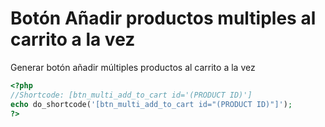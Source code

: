 # Botón Añadir productos multiples al carrito a la vez
Generar botón añadir múltiples productos al carrito a la vez

```php
<?php
//Shortcode: [btn_multi_add_to_cart id='(PRODUCT ID)']
echo do_shortcode('[btn_multi_add_to_cart id="(PRODUCT ID)"]');
?>
```
